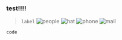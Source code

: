 ### test!!!!
> `label`
![people](./static/user-info/people16.png)
![hat](./static/user-info/hat16.png)
![phone](./static/user-info/phone16.png)
![mail](./static/user-info/mail16.png)
```
code
```

